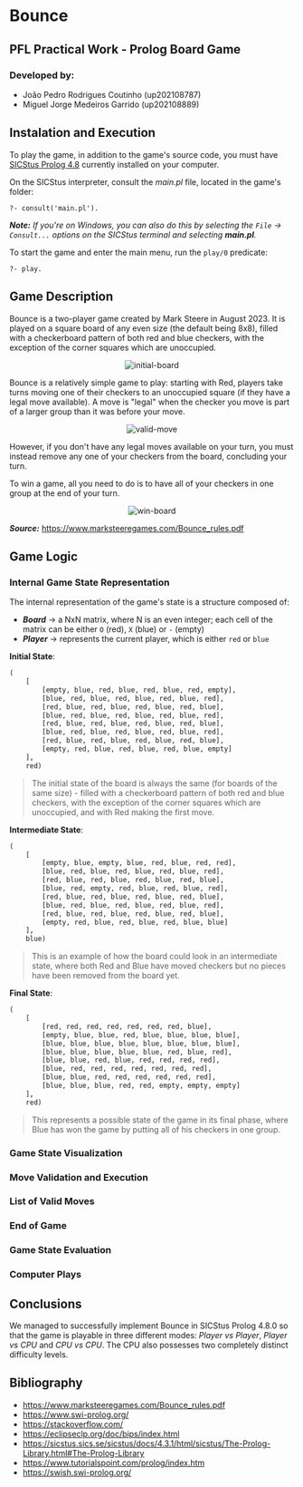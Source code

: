 # Bounce

## PFL Practical Work - Prolog Board Game

### Developed by:

- João Pedro Rodrigues Coutinho (up202108787)
- Miguel Jorge Medeiros Garrido (up202108889)

## Instalation and Execution

To play the game, in addition to the game's source code, you must have [SICStus Prolog 4.8](https://sicstus.sics.se/download4.html) currently installed on your computer. 

On the SICStus interpreter, consult the *main.pl* file, located in the game's folder:

```?- consult('main.pl').```

***Note:*** *If you're on Windows, you can also do this by selecting the `File` → `Consult...` options on the SICStus terminal and selecting **main.pl**.*
    
To start the game and enter the main menu, run the `play/0` predicate:

```?- play.```

## Game Description

Bounce is a two-player game created by Mark Steere in August 2023. It is played on a square board of any even size (the default being 8x8), filled with a checkerboard pattern of both red and blue checkers, with the exception of the corner squares which are unoccupied.

<p align="center">
  <img src="images/figure_1.png" alt="initial-board">
</p>

Bounce is a relatively simple game to play: starting with Red, players take turns moving one of their checkers to an unoccupied square (if they have a legal move available). 
A move is "legal" when the checker you move is part of a larger group than it was before your move.

<p align="center">
  <img src="images/figure_2.png" alt="valid-move">
</p>

However, if you don't have any legal moves available on your turn, you must instead remove any one of your checkers from the board, concluding your turn.

To win a game, all you need to do is to have all of your checkers in one group at the end of your turn.

<p align="center">
  <img src="images/figure_3.png" alt="win-board">
</p>


***Source:*** <https://www.marksteeregames.com/Bounce_rules.pdf>

## Game Logic

### Internal Game State Representation

The internal representation of the game's state is a structure composed of:

- ***Board*** → a NxN matrix, where N is an even integer; each cell of the matrix can be either `O` (red), `X` (blue) or `-` (empty)
- ***Player*** → represents the current player, which is either `red` or `blue`

**Initial State**:

```prolog
(
    [
        [empty, blue, red, blue, red, blue, red, empty],
        [blue, red, blue, red, blue, red, blue, red],
        [red, blue, red, blue, red, blue, red, blue],
        [blue, red, blue, red, blue, red, blue, red],
        [red, blue, red, blue, red, blue, red, blue],
        [blue, red, blue, red, blue, red, blue, red],
        [red, blue, red, blue, red, blue, red, blue],
        [empty, red, blue, red, blue, red, blue, empty]
    ],
    red)
```

> The initial state of the board is always the same (for boards of the same size) - filled with a checkerboard pattern of both red and blue checkers, with the exception of the corner squares which are unoccupied, and with Red making the first move.

**Intermediate State**:

```prolog
(
    [
        [empty, blue, empty, blue, red, blue, red, red],
        [blue, red, blue, red, blue, red, blue, red],
        [red, blue, red, blue, red, blue, red, blue],
        [blue, red, empty, red, blue, red, blue, red],
        [red, blue, red, blue, red, blue, red, blue],
        [blue, red, blue, red, blue, red, blue, red],
        [red, blue, red, blue, red, blue, red, blue],
        [empty, red, blue, red, blue, red, blue, blue]
    ],
    blue)
```

> This is an example of how the board could look in an intermediate state, where both Red and Blue have moved checkers but no pieces have been removed from the board yet.

**Final State**:

```prolog
(
    [
        [red, red, red, red, red, red, red, blue],
        [empty, blue, blue, red, blue, blue, blue, blue],
        [blue, blue, blue, blue, blue, blue, blue, blue],
        [blue, blue, blue, blue, blue, red, blue, red],
        [blue, blue, red, blue, red, red, red, red],
        [blue, red, red, red, red, red, red, red],
        [blue, blue, red, red, red, red, red, red],
        [blue, blue, blue, red, red, empty, empty, empty]
    ],
    red)
```

> This represents a possible state of the game in its final phase, where Blue has won the game by putting all of his checkers in one group.

### Game State Visualization

### Move Validation and Execution

### List of Valid Moves

### End of Game

### Game State Evaluation

### Computer Plays

## Conclusions

We managed to successfully implement Bounce in SICStus Prolog 4.8.0 so that the game is playable in three different modes: *Player vs Player*, *Player vs CPU* and *CPU vs CPU*. The CPU also possesses two completely distinct difficulty levels.

## Bibliography

- <https://www.marksteeregames.com/Bounce_rules.pdf>
- <https://www.swi-prolog.org/>
- <https://stackoverflow.com/>
- <https://eclipseclp.org/doc/bips/index.html>
- <https://sicstus.sics.se/sicstus/docs/4.3.1/html/sicstus/The-Prolog-Library.html#The-Prolog-Library>
- <https://www.tutorialspoint.com/prolog/index.htm>
- <https://swish.swi-prolog.org/>